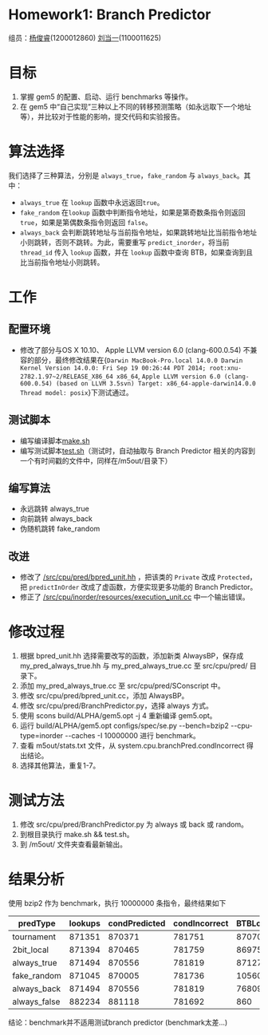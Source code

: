 Homework1: Branch Predictor
=============
组员：[杨俊睿](www.yangjunrui.com)(1200012860) [刘当一](https://github.com/liudangyi)(1100011625)

# 目标
1. 掌握 gem5 的配置、启动、运行 benchmarks 等操作。
2. 在 gem5 中“自己实现”三种以上不同的转移预测策略（如永远取下一个地址等），并比较对于性能的影响，提交代码和实验报告。

# 算法选择
我们选择了三种算法，分别是 `always_true`，`fake_random` 与 `always_back`。其中：

* `always_true` 在 `lookup` 函数中永远返回`true`。
* `fake_random` 在`lookup` 函数中判断指令地址，如果是第奇数条指令则返回 `true`，如果是第偶数条指令则返回 `false`。
* `always_back` 会判断跳转地址与当前指令地址，如果跳转地址比当前指令地址小则跳转，否则不跳转。为此，需要重写 `predict_inorder`，将当前 `thread_id` 传入 `lookup` 函数，并在 `lookup` 函数中查询 BTB，如果查询到且比当前指令地址小则跳转。

# 工作

## 配置环境
* 修改了部分与OS X 10.10、 Apple LLVM version 6.0 (clang-600.0.54) 不兼容的部分，最终修改结果在{`Darwin MacBook-Pro.local 14.0.0 Darwin Kernel Version 14.0.0: Fri Sep 19 00:26:44 PDT 2014; root:xnu-2782.1.97~2/RELEASE_X86_64 x86_64`, `Apple LLVM version 6.0 (clang-600.0.54) (based on LLVM 3.5svn) Target: x86_64-apple-darwin14.0.0 Thread model: posix`}下测试通过。

## 测试脚本
* 编写编译脚本[make.sh](https://github.com/valkjsaaa/gem5-mod-for-pku-class-04830140/blob/master/make.sh)
* 编写测试脚本[test.sh](https://github.com/valkjsaaa/gem5-mod-for-pku-class-04830140/blob/master/test.sh)（测试时，自动抽取与 Branch Predictor 相关的内容到一个有时间戳的文件中，同样在/m5out/目录下）

## 编写算法
* 永远跳转 always_true 
* 向前跳转 always_back
* 伪随机跳转 fake_random

## 改进
* 修改了 [/src/cpu/pred/bpred_unit.hh](https://github.com/valkjsaaa/gem5-mod-for-pku-class-04830140/blob/master/src/cpu/pred/bpred_unit.hh) ，把该类的 `Private` 改成 `Protected`， 把 `predictInOrder` 改成了虚函数，方便实现更多功能的 Branch Predictor。
* 修正了 [/src/cpu/inorder/resources/execution_unit.cc](https://github.com/valkjsaaa/gem5-mod-for-pku-class-04830140/blob/master/src/cpu/inorder/resources/execution_unit.cc) 中一个输出错误。

# 修改过程
1. 根据 bpred_unit.hh 选择需要改写的函数，添加新类 AlwaysBP，保存成 my_pred_always_true.hh 与 my_pred_always_true.cc 至 src/cpu/pred/ 目录下。
2. 添加 my_pred_always_true.cc 至 src/cpu/pred/SConscript 中。
3. 修改 src/cpu/pred/bpred_unit.cc，添加 AlwaysBP。
4. 修改 src/cpu/pred/BranchPredictor.py，选择 always 方式。
5. 使用 scons build/ALPHA/gem5.opt -j 4 重新编译 gem5.opt。
6. 运行 build/ALPHA/gem5.opt configs/spec/se.py --bench=bzip2 --cpu-type=inorder --caches -I 10000000 进行 benchmark。
7. 查看 m5out/stats.txt 文件，从 system.cpu.branchPred.condIncorrect 得出结论。
8. 选择其他算法，重复1-7。

# 测试方法
1. 修改 src/cpu/pred/BranchPredictor.py 为 always 或 back 或 random。
2. 到根目录执行 make.sh && test.sh。
3. 到 /m5out/ 文件夹查看最新输出。

# 结果分析
使用 bzip2 作为 benchmark，执行 10000000 条指令，最终结果如下

| predType     | lookups | condPredicted | condIncorrect | BTBLookups | BTBHits |
|--------------|---------|---------------|---------------|------------|---------|
| tournament   | 871351  | 870371        | 781751        | 870709     | 767260  |
| 2bit_local   | 871394  | 870465        | 781759        | 869758     | 767336  |
| always_true  | 871494  | 870556        | 781819        | 871279     | 767534  |
| fake_random  | 871045  | 870005        | 781736        | 105603     | 104471  |
| always_back  | 871494  | 870556        | 781819        | 768098     | 767534  |
| always_false | 882234  | 881118        | 781692        | 860        | 330     |  

结论：benchmark并不适用测试branch predictor (benchmark太差...)
